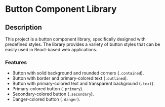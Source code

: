 # Button Component Library

## Description

This project is a button component library, specifically designed with predefined styles. The library provides a variety of button styles that can be easily used in React-based web applications.

### Features

- Button with solid background and rounded corners (`.contained`).
- Button with border and primary-colored text (`.outlined`).
- Button with primary-colored text and transparent background (`.text`).
- Primary-colored button (`.primary`).
- Secondary-colored button (`.secondary`).
- Danger-colored button (`.danger`).
